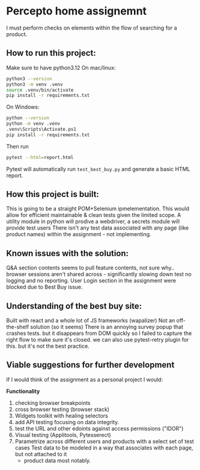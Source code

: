 # Percepto home assignemnt
I must perform checks on elements within the flow of searching for a product.

## How to run this project:
Make sure to have python3.12
On mac/linux:
```bash
python3 --version
python3 -m venv .venv
source .venv/bin/activate
pip install -r requirements.txt
```
On Windows:
```bash
python --version
python -m venv .venv
.venv\Scripts\Activate.ps1
pip install -r requirements.txt
```

Then run 
```bash
pytest --html=report.html
```
Pytest will automatically run `test_best_buy.py` and generate a basic HTML report. 


## How this project is built:
This is going to be a straight POM+Selenium ipmelementation.
This would allow for efficient maintainable & clean tests given the limited scope.
A utility module in python will prodive a webdriver, a secrets module will provide test users
There isn't any test data associated with any page (like product names) within the assignment - not implementing.

## Known issues with the solution:
Q&A section contents seems to pull feature contents, not sure why..
browser sessions aren't shared across - significantly slowing down test
no logging and no reporting. 
User Login section in the assignment were blocked due to Best Buy issue.



## Understanding of the best buy site:
Built with react and a whole lot of JS frameworks (wapalizer) 
Not an off-the-shelf solution (so it seems)
There is an annoying survey popup that crashes tests. 
 but it disappears from DOM quickly so I failed to capture the right flow to make sure it's closed. we can also use pytest-retry plugin for this. but it's not the best practice.


## Viable suggestions for further development
If I would think of the assignment as a personal project I would:

**Functionality** 
1. checking browser breakpoints
2. cross browser testing (browser stack)
3. Widgets toolkit with healing selectors
4. add API testing focusing on data integrity. 
5. test the URL and other edoints against access permissions ("IDOR")
6. Visual testing (Applitools, Pytesserect)
7. Parametrize across different users and products with a select set of test cases 
    Test data to be modeled in a way that associates with each page, but not attached to it
    - product data most notably.
